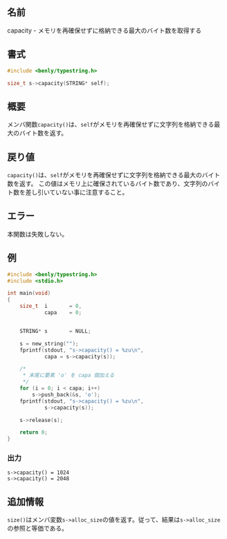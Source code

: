 ## 名前

capacity - メモリを再確保せずに格納できる最大のバイト数を取得する

## 書式

```c
#include <benly/typestring.h>

size_t s->capacity(STRING* self);
```

## 概要

メンバ関数`capacity()`は、`self`がメモリを再確保せずに文字列を格納できる最大のバイト数を返す。

## 戻り値

`capacity()`は、`self`がメモリを再確保せずに文字列を格納できる最大のバイト数を返す。
この値はメモリ上に確保されているバイト数であり、文字列のバイト数を差し引いていない事に注意すること。

## エラー

本関数は失敗しない。

## 例

```c
#include <benly/typestring.h>
#include <stdio.h>

int main(void)
{
    size_t  i       = 0,
            capa    = 0;


    STRING* s       = NULL;

    s = new_string("");
    fprintf(stdout, "s->capacity() = %zu\n",
            capa = s->capacity(s));

    /*
     * 末尾に要素 'o' を capa 個加える
     */
    for (i = 0; i < capa; i++)
        s->push_back(&s, 'o');
    fprintf(stdout, "s->capacity() = %zu\n",
            s->capacity(s));

    s->release(s);

    return 0;
}
```

### 出力

```
s->capacity() = 1024
s->capacity() = 2048
```

## 追加情報

`size()`はメンバ変数`s->alloc_size`の値を返す。従って、結果は`s->alloc_size`の参照と等価である。
